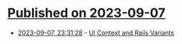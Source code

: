 # [Published on 2023-09-07](index.md)

* [2023-09-07, 23:31:28](https://lobste.rs/s/fhn3jf/ui_context_rails_variants) - [UI Context and Rails Variants](https://domchristie.co.uk/posts/ui-context-and-rails-variants/)
